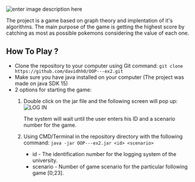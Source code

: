![enter image description here](https://images-wixmp-ed30a86b8c4ca887773594c2.wixmp.com/f/f21a74a1-65e0-4c8b-9b4f-80db3b5bbddb/d4j9r5t-b6e665df-0ef6-4228-8896-9a9b1a0b9932.jpg?token=eyJ0eXAiOiJKV1QiLCJhbGciOiJIUzI1NiJ9.eyJzdWIiOiJ1cm46YXBwOiIsImlzcyI6InVybjphcHA6Iiwib2JqIjpbW3sicGF0aCI6IlwvZlwvZjIxYTc0YTEtNjVlMC00YzhiLTliNGYtODBkYjNiNWJiZGRiXC9kNGo5cjV0LWI2ZTY2NWRmLTBlZjYtNDIyOC04ODk2LTlhOWIxYTBiOTkzMi5qcGcifV1dLCJhdWQiOlsidXJuOnNlcnZpY2U6ZmlsZS5kb3dubG9hZCJdfQ.H3fYfKxbmr_xGx-fyLJTJ8mZ_kPMgBfiMgGrmu6Sjiw)

The project is a game based on graph theory and implentation of it's algorithms. The main purpose of the game is getting the highest score by catching as most as possible pokemons considering the value of each one.

## How To Play ?

 - Clone the repository to your computer using Git command:
  `git clone https://github.com/davidhh0/OOP---ex2.git`
 - Make sure you have java installed on your computer (The project was made on java SDK 15)
 - 2 options for starting the game: 
	 1. Double click on the jar file and the following screen will pop up:
		 ![LOG IN](https://i.ibb.co/HHJ0dks/LOGO-300.png)
		 
		 The system will wait until the user enters his ID and a scenario number for the game.
	 3. Using CMD/Terminal in the repository directory with the following command:
		`java -jar OOP---ex2.jar <id> <scenario>`
		
		 -  id - The identification number for the logging system of the university.
		 - scenario - Number of game scenario for the particular following game [0;23].
		 


		

 
